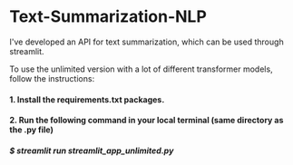 # Text-Summarization-NLP

I've developed an API for text summarization, which can be used through streamlit.

To use the unlimited version with a lot of different transformer models, follow the instructions:
#### 1. Install the requirements.txt packages.
#### 2. Run the following command in your local terminal (same directory as the .py file)
#####    $ *streamlit run streamlit_app_unlimited.py*
